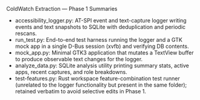ColdWatch Extraction — Phase 1 Summaries

- accessibility_logger.py: AT-SPI event and text-capture logger writing events and text snapshots to SQLite with deduplication and periodic rescans.
- run_test.py: End-to-end test harness running the logger and a GTK mock app in a single D-Bus session (xvfb) and verifying DB contents.
- mock_app.py: Minimal GTK3 application that mutates a TextView buffer to produce observable text changes for the logger.
- analyze_data.py: SQLite analysis utility printing summary stats, active apps, recent captures, and role breakdowns.
- test-features.py: Rust workspace feature-combination test runner (unrelated to the logger functionality but present in the same folder); retained verbatim to avoid selective edits in Phase 1.

